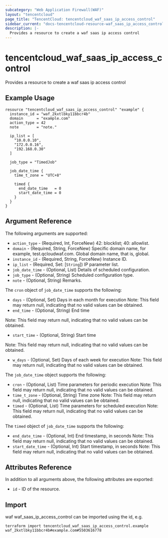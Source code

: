 ```yaml
---
subcategory: "Web Application Firewall(WAF)"
layout: "tencentcloud"
page_title: "TencentCloud: tencentcloud_waf_saas_ip_access_control"
sidebar_current: "docs-tencentcloud-resource-waf_saas_ip_access_control"
description: |-
  Provides a resource to create a waf saas ip access control
---
```


# tencentcloud_waf_saas_ip_access_control

Provides a resource to create a waf saas ip access control

## Example Usage

```hcl
resource "tencentcloud_waf_saas_ip_access_control" "example" {
  instance_id = "waf_2kxtlbky11bbcr4b"
  domain      = "example.com"
  action_type = 42
  note        = "note."

  ip_list = [
    "10.0.0.10",
    "172.0.0.16",
    "192.168.0.30"
  ]

  job_type = "TimedJob"

  job_date_time {
    time_t_zone = "UTC+8"

    timed {
      end_date_time   = 0
      start_date_time = 0
    }
  }
}
```

## Argument Reference

The following arguments are supported:

* `action_type` - (Required, Int, ForceNew) 42: blocklist; 40: allowlist.
* `domain` - (Required, String, ForceNew) Specific domain name, for example, test.qcloudwaf.com.
Global domain name, that is, global.
* `instance_id` - (Required, String, ForceNew) Instance ID.
* `ip_list` - (Required, Set: [`String`]) IP parameter list.
* `job_date_time` - (Optional, List) Details of scheduled configuration.
* `job_type` - (Optional, String) Scheduled configuration type.
* `note` - (Optional, String) Remarks.

The `cron` object of `job_date_time` supports the following:

* `days` - (Optional, Set) Days in each month for execution
Note: This field may return null, indicating that no valid values can be obtained.
* `end_time` - (Optional, String) End time

Note: This field may return null, indicating that no valid values can be obtained.
* `start_time` - (Optional, String) Start time

Note: This field may return null, indicating that no valid values can be obtained.
* `w_days` - (Optional, Set) Days of each week for execution
Note: This field may return null, indicating that no valid values can be obtained.

The `job_date_time` object supports the following:

* `cron` - (Optional, List) Time parameters for periodic execution
Note: This field may return null, indicating that no valid values can be obtained.
* `time_t_zone` - (Optional, String) Time zone
Note: This field may return null, indicating that no valid values can be obtained.
* `timed` - (Optional, List) Time parameters for scheduled execution
Note: This field may return null, indicating that no valid values can be obtained.

The `timed` object of `job_date_time` supports the following:

* `end_date_time` - (Optional, Int) End timestamp, in seconds
Note: This field may return null, indicating that no valid values can be obtained.
* `start_date_time` - (Optional, Int) Start timestamp, in seconds
Note: This field may return null, indicating that no valid values can be obtained.

## Attributes Reference

In addition to all arguments above, the following attributes are exported:

* `id` - ID of the resource.



## Import

waf waf_saas_ip_access_control can be imported using the id, e.g.

```
terraform import tencentcloud_waf_saas_ip_access_control.example waf_2kxtlbky11bbcr4b#example.com#5503616778
```

